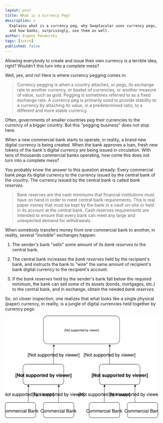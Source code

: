 ```yaml
---
layout: post
title: What is a Currency Peg?
description: >
  Explains what is a currency peg, why Swaptacular uses currency pegs,
  and how banks, surprisingly, use them as well.
author: Evgeni Pandurski
tags: [intro]
published: false
---
```


Allowing everybody to create and issue their own currency is a
terrible idea, right? Wouldn't this turn into a complete mess?

Well, yes, and no! Here is where currency pegging comes in:

> Currency pegging is when a country attaches, or pegs, its exchange
> rate to another currency, or basket of currencies, or another
> measure of value, such as gold. Pegging is sometimes referred to as
> a fixed exchange rate. A currency peg is primarily used to provide
> stability to a currency by attaching its value, in a predetermined
> ratio, to a different and more stable currency.

<!--more-->

Often, governments of smaller countries peg their currencies to the
currency of a bigger country. But this "pegging business" does not
stop here.

When a new commercial bank starts to operate, in reality, a brand new
digital currency is being created. When the bank approves a loan,
fresh new tokens of the bank's digital currency are being issued in
circulation. With tens of thousands commercial banks operating, how
come this does not turn into a complete mess?

You probably know the answer to this question already: Every
commercial bank pegs its digital currency to the currency issued by
the central bank of the country. The currency issued by the central
bank is called *bank reserves*.

> Bank reserves are the cash minimums that financial institutions must
> have on hand in order to meet central bank requirements. This is
> real paper money that must be kept by the bank in a vault on-site or
> held in its account at the central bank. Cash reserves requirements
> are intended to ensure that every bank can meet any large and
> unexpected demand for withdrawals.

When somebody transfers money from one commercial bank to another, in
reality, several "invisible" exchanges happen:

1. The sender's bank "sells" some amount of its *bank reserves* to the
   central bank.

2. The central bank increases the *bank reserves* held by the
   recipient's bank, and instructs the bank to "wire" the same amount
   of recipient's bank digital currency to the recipient's account.

3. If the *bank reserves* held by the sender's bank fall below the
   required minimum, the bank can sell some of its assets (bonds,
   mortgages, etc.) to the central bank, and in exchange, obtain the
   needed *bank reserves*.

So, on closer inspection, one realizes that what looks like a single
physical (paper) currency, in reality, is a jungle of digital
currencies held together by currency pegs:

<div class="message">
  <img src="/images/bank-pegs-tree.svg" alt="A tree of currency pegs">
</div>
